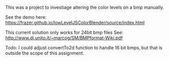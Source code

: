 This was a project to investiage altering the color levels on a bmp manually.

See the demo here:
https://frazer.github.io/lowLevelJSColorBlender/source/index.html

This current solution only works for 24bit bmp files
See: http://www.di.unito.it/~marcog/SM/BMPformat-Wiki.pdf

Todo: I could adjust convertTo2d function to handle 16 bit bmps, but that is outside the scope of this assignment.
